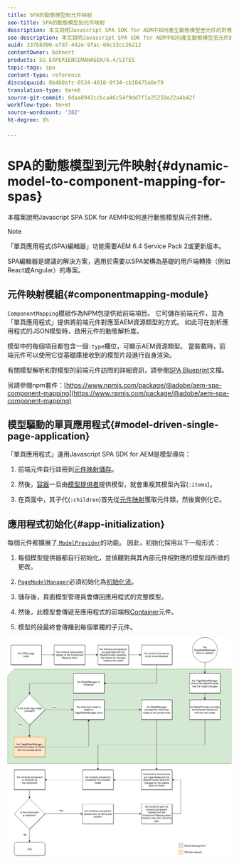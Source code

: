 ```yaml
---
title: SPA的動態模型到元件映射
seo-title: SPA的動態模型到元件映射
description: 本文說明Javascript SPA SDK for AEM中如何產生動態模型至元件的對應。
seo-description: 本文說明Javascript SPA SDK for AEM中如何產生動態模型至元件的對應。
uuid: 337b8d90-efd7-442e-9fac-66c33cc26212
contentOwner: bohnert
products: SG_EXPERIENCEMANAGER/6.4/SITES
topic-tags: spa
content-type: reference
discoiquuid: 8b4b0afc-8534-4010-8f34-cb10475a8e79
translation-type: tm+mt
source-git-commit: 8daa8943ccbca46c54f9dd7f1a25259a22a4b42f
workflow-type: tm+mt
source-wordcount: '382'
ht-degree: 0%

---
```



# SPA的動態模型到元件映射{#dynamic-model-to-component-mapping-for-spas}

本檔案說明Javascript SPA SDK for AEM中如何進行動態模型與元件對應。

>[!NOTE]
>「單頁應用程式(SPA)編輯器」功能需要AEM 6.4 Service Pack 2或更新版本。
>
>SPA編輯器是建議的解決方案，適用於需要以SPA架構為基礎的用戶端轉換（例如React或Angular）的專案。

## 元件映射模組{#componentmapping-module}

`ComponentMapping`模組作為NPM包提供給前端項目。 它可儲存前端元件，並為「單頁應用程式」提供將前端元件對應至AEM資源類型的方式。 如此可在剖析應用程式的JSON模型時，啟用元件的動態解析度。

模型中的每個項目都包含一個`:type`欄位，可顯示AEM資源類型。 當裝載時，前端元件可以使用它從基礎庫接收到的模型片段進行自身渲染。

有關模型解析和對模型的前端元件訪問的詳細資訊，請參閱[SPA Blueprint](/help/sites-developing/spa-blueprint.md)文檔。

另請參閱npm套件：[https://www.npmjs.com/package/@adobe/aem-spa-component-mapping](https://www.npmjs.com/package/@adobe/aem-spa-component-mapping)

## 模型驅動的單頁應用程式{#model-driven-single-page-application}

「單頁應用程式」運用Javascript SPA SDK for AEM是模型導向：

1. 前端元件自行註冊到[元件映射儲存](/help/sites-developing/spa-dynamic-model-to-component-mapping.md#componentmapping-module)。
1. 然後，[容器](/help/sites-developing/spa-blueprint.md#container)一旦由[模型提供者](/help/sites-developing/spa-blueprint.md#the-model-provider)提供模型，就會重複其模型內容(`:items`)。

1. 在頁面中，其子代(`:children`)首先從[元件映射](/help/sites-developing/spa-blueprint.md#componentmapping)獲取元件類，然後實例化它。

## 應用程式初始化{#app-initialization}

每個元件都擴展了[ `ModelProvider`](/help/sites-developing/spa-blueprint.md#the-model-provider)的功能。 因此，初始化採用以下一般形式：

1. 每個模型提供器都自行初始化，並偵聽對與其內部元件相對應的模型段所做的更改。
1. [ `PageModelManager`](/help/sites-developing/spa-blueprint.md#pagemodelmanager)必須初始化為[初始化流](/help/sites-developing/spa-blueprint.md)。

1. 儲存後，頁面模型管理員會傳回應用程式的完整模型。
1. 然後，此模型會傳遞至應用程式的前端根[Container](/help/sites-developing/spa-blueprint.md#container)元件。
1. 模型的段最終會傳播到每個單獨的子元件。

![app_model_initialization](assets/app_model_initialization.png)

